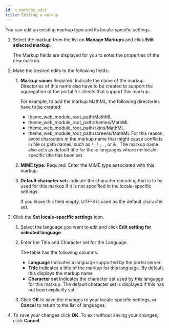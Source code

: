 ```yaml
---
id: h_markups_edit
title: Editing a markup
---
```



You can edit an existing markup type and its locale-specific settings.

1.  Select the markup from the list on **Manage Markups** and click **Edit selected markup**.

    The Markup fields are displayed for you to enter the properties of the new markup.

2.  Make the desired edits to the following fields:

    1.  **Markup name:** Required. Indicate the name of the markup. Directories of this name also have to be created to support the aggregation of the portal for clients that support this markup.

        For example, to add the markup MathML, the following directories have to be created:

        -   theme\_web\_module\_root\_path/MathML
        -   theme\_web\_module\_root\_path/themes/MathML
        -   theme\_web\_module\_root\_path/skins/MathML
        -   theme\_web\_module\_root\_path/screens/MathML
        For this reason, avoid characters in the markup name that might cause conflicts in file or path names, such as / , \\ , . , or & . The markup name also acts as default title for those languages where no locale-specific title has been set.

    2.  **MIME type:** Required. Enter the MIME type associated with this markup.

    3.  **Default character set:** Indicate the character encoding that is to be used for this markup if it is not specified in the locale-specific settings.

        If you leave this field empty, UTF-8 is used as the default character set.

3.  Click the **Set locale-specific settings** icon.

    1.  Select the language you want to edit and click **Edit setting for selected language**.

    2.  Enter the Title and Character set for the Language.

        The table has the following columns:

        -   **Language** Indicates a language supported by the portal server.
        -   **Title** Indicates a title of the markup for this language. By default, this displays the markup name
        -   **Character set** Indicates the character set used by this language for this markup. The default character set is displayed if this has not been explicitly set.
    3.  Click **OK** to save the changes to your locale-specific settings, or **Cancel** to return to the list of languages.

4.  To save your changes click **OK**. To exit without saving your changes, click **Cancel**.


